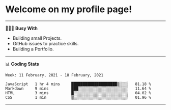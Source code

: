 # Welcome on my profile page!
<!-- print(("dralla"[::-1]+"s").capitalize()) -->

---
👨🏻‍💻 **Busy With**
* Building small Projects.
* GitHub issues to practice skills.
* Building a Portfolio.

---
📊 **Coding Stats**
<!--START_SECTION:waka-->
```text
Week: 11 February, 2021 - 18 February, 2021

JavaScript   1 hr 4 mins     ████████████████████▒░░░░   81.18 % 
Markdown     9 mins          ███░░░░░░░░░░░░░░░░░░░░░░   11.64 % 
HTML         3 mins          █░░░░░░░░░░░░░░░░░░░░░░░░   04.02 % 
CSS          1 min           ▒░░░░░░░░░░░░░░░░░░░░░░░░   01.96 % 
```
<!--END_SECTION:waka-->

---
